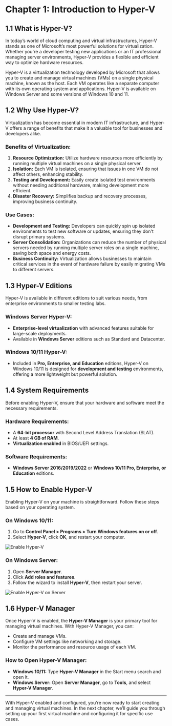 # Chapter 1: Introduction to Hyper-V

## 1.1 What is Hyper-V?

In today’s world of cloud computing and virtual infrastructures, Hyper-V stands as one of Microsoft’s most powerful solutions for virtualization. Whether you're a developer testing new applications or an IT professional managing server environments, Hyper-V provides a flexible and efficient way to optimize hardware resources.

Hyper-V is a virtualization technology developed by Microsoft that allows you to create and manage virtual machines (VMs) on a single physical machine, known as the host. Each VM operates like a separate computer with its own operating system and applications. Hyper-V is available on Windows Server and some versions of Windows 10 and 11.

## 1.2 Why Use Hyper-V?

Virtualization has become essential in modern IT infrastructure, and Hyper-V offers a range of benefits that make it a valuable tool for businesses and developers alike.

### Benefits of Virtualization:
1. **Resource Optimization:** Utilize hardware resources more efficiently by running multiple virtual machines on a single physical server.
2. **Isolation:** Each VM is isolated, ensuring that issues in one VM do not affect others, enhancing stability.
3. **Testing and Development:** Easily create isolated test environments without needing additional hardware, making development more efficient.
4. **Disaster Recovery:** Simplifies backup and recovery processes, improving business continuity.

### Use Cases:
- **Development and Testing:** Developers can quickly spin up isolated environments to test new software or updates, ensuring they don't disrupt primary systems.
- **Server Consolidation:** Organizations can reduce the number of physical servers needed by running multiple server roles on a single machine, saving both space and energy costs.
- **Business Continuity:** Virtualization allows businesses to maintain critical services in the event of hardware failure by easily migrating VMs to different servers.

## 1.3 Hyper-V Editions

Hyper-V is available in different editions to suit various needs, from enterprise environments to smaller testing labs.

### Windows Server Hyper-V:
- **Enterprise-level virtualization** with advanced features suitable for large-scale deployments.
- Available in **Windows Server** editions such as Standard and Datacenter.

### Windows 10/11 Hyper-V:
- Included in **Pro, Enterprise, and Education** editions, Hyper-V on Windows 10/11 is designed for **development and testing** environments, offering a more lightweight but powerful solution.

## 1.4 System Requirements

Before enabling Hyper-V, ensure that your hardware and software meet the necessary requirements.

### Hardware Requirements:
- A **64-bit processor** with Second Level Address Translation (SLAT).
- At least **4 GB of RAM**.
- **Virtualization enabled** in BIOS/UEFI settings.

### Software Requirements:
- **Windows Server 2016/2019/2022** or **Windows 10/11 Pro, Enterprise, or Education** editions.

## 1.5 How to Enable Hyper-V

Enabling Hyper-V on your machine is straightforward. Follow these steps based on your operating system.

### On Windows 10/11:
1. Go to **Control Panel > Programs > Turn Windows features on or off**.
2. Select **Hyper-V**, click **OK**, and restart your computer.

![Enable Hyper-V](https://mylemans.online/assets/img/Hyper-V-Guide/Chapter-01/Chapter-01-1-5-1.png)

### On Windows Server:
1. Open **Server Manager**.
2. Click **Add roles and features**.
3. Follow the wizard to install **Hyper-V**, then restart your server.

![Enable Hyper-V on Server](https://mylemans.online/assets/img/Hyper-V-Guide/Chapter-01/Chapter-01-1-5.png)

## 1.6 Hyper-V Manager

Once Hyper-V is enabled, the **Hyper-V Manager** is your primary tool for managing virtual machines. With Hyper-V Manager, you can:
- Create and manage VMs.
- Configure VM settings like networking and storage.
- Monitor the performance and resource usage of each VM.

### How to Open Hyper-V Manager:
- **Windows 10/11:** Type **Hyper-V Manager** in the Start menu search and open it.
- **Windows Server:** Open **Server Manager**, go to **Tools**, and select **Hyper-V Manager**.

---

With Hyper-V enabled and configured, you’re now ready to start creating and managing virtual machines. In the next chapter, we’ll guide you through setting up your first virtual machine and configuring it for specific use cases.
